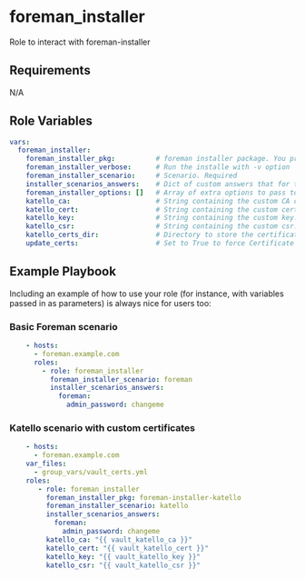 # foreman_installer

Role to interact with foreman-installer

## Requirements

N/A

## Role Variables

```yaml
vars:
  foreman_installer:
    foreman_installer_pkg:          # foreman installer package. You probably want either "foreman-installer" or "foreman-installer-katello".
    foreman_installer_verbose:      # Run the installe with -v option
    foreman_installer_scenario:     # Scenario. Required
    installer_scenarios_answers:    # Dict of custom answers that for the installer. This is merged with your scenarios default answers in the {{ scenario }}-answers.yml file 
    foreman_installer_options: []   # Array of extra options to pass to whenever the installer is ran
    katello_ca:                     # String containing the custom CA cert. Katello Only.
    katello_cert:                   # String containing the custom cert. Katello Only.
    katello_key:                    # String containing the custom key. Katello Only.
    katello_csr:                    # String containing the custom csr. Katello Only.
    katello_certs_dir:              # Directory to store the certificates
    update_certs:                   # Set to True to force Certificate Update.
```

## Example Playbook

Including an example of how to use your role (for instance, with variables passed in as parameters) is always nice for users too:

### Basic Foreman scenario

```yaml
    - hosts:
      - foreman.example.com
      roles:
        - role: foreman_installer
          foreman_installer_scenario: foreman
          installer_scenarios_answers:
            foreman:
              admin_password: changeme
```

### Katello scenario with custom certificates

```yaml
    - hosts:
      - foreman.example.com
    var_files:
      - group_vars/vault_certs.yml
    roles:
       - role: foreman_installer
         foreman_installer_pkg: foreman-installer-katello
         foreman_installer_scenario: katello
         installer_scenarios_answers:
           foreman:
             admin_password: changeme
         katello_ca: "{{ vault_katello_ca }}"
         katello_cert: "{{ vault_katello_cert }}"
         katello_key: "{{ vault_katello_key }}"
         katello_csr: "{{ vault_katello_csr }}"

```
